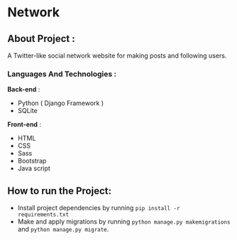 # Network
## About Project :

A Twitter-like social network website for making posts and following users.


### Languages And Technologies :

**Back-end** :

- Python ( Django Framework )
- SQLite

**Front-end** :

- HTML
- CSS 
- Sass
- Bootstrap
- Java script



## How to run the Project:

- Install project dependencies by running `pip install -r requirements.txt`
- Make and apply migrations by running `python manage.py makemigrations` and `python manage.py migrate`.


